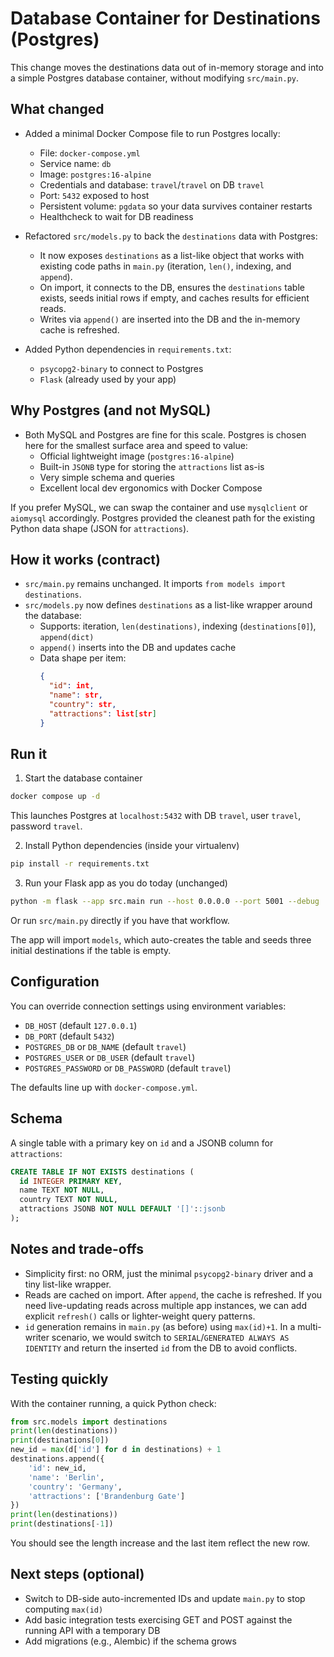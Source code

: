 # Database Container for Destinations (Postgres)

This change moves the destinations data out of in-memory storage and into a simple Postgres database container, without modifying `src/main.py`.

## What changed

- Added a minimal Docker Compose file to run Postgres locally:
  - File: `docker-compose.yml`
  - Service name: `db`
  - Image: `postgres:16-alpine`
  - Credentials and database: `travel`/`travel` on DB `travel`
  - Port: `5432` exposed to host
  - Persistent volume: `pgdata` so your data survives container restarts
  - Healthcheck to wait for DB readiness

- Refactored `src/models.py` to back the `destinations` data with Postgres:
  - It now exposes `destinations` as a list-like object that works with existing code paths in `main.py` (iteration, `len()`, indexing, and `append`).
  - On import, it connects to the DB, ensures the `destinations` table exists, seeds initial rows if empty, and caches results for efficient reads.
  - Writes via `append()` are inserted into the DB and the in-memory cache is refreshed.

- Added Python dependencies in `requirements.txt`:
  - `psycopg2-binary` to connect to Postgres
  - `Flask` (already used by your app)

## Why Postgres (and not MySQL)

- Both MySQL and Postgres are fine for this scale. Postgres is chosen here for the smallest surface area and speed to value:
  - Official lightweight image (`postgres:16-alpine`)
  - Built-in `JSONB` type for storing the `attractions` list as-is
  - Very simple schema and queries
  - Excellent local dev ergonomics with Docker Compose

If you prefer MySQL, we can swap the container and use `mysqlclient` or `aiomysql` accordingly. Postgres provided the cleanest path for the existing Python data shape (JSON for `attractions`).

## How it works (contract)

- `src/main.py` remains unchanged. It imports `from models import destinations`.
- `src/models.py` now defines `destinations` as a list-like wrapper around the database:
  - Supports: iteration, `len(destinations)`, indexing (`destinations[0]`), `append(dict)`
  - `append()` inserts into the DB and updates cache
  - Data shape per item:
    ```json
    {
      "id": int,
      "name": str,
      "country": str,
      "attractions": list[str]
    }
    ```

## Run it

1) Start the database container

```bash
docker compose up -d
```

This launches Postgres at `localhost:5432` with DB `travel`, user `travel`, password `travel`.

2) Install Python dependencies (inside your virtualenv)

```bash
pip install -r requirements.txt
```

3) Run your Flask app as you do today (unchanged)

```bash
python -m flask --app src.main run --host 0.0.0.0 --port 5001 --debug
```

Or run `src/main.py` directly if you have that workflow.

The app will import `models`, which auto-creates the table and seeds three initial destinations if the table is empty.

## Configuration

You can override connection settings using environment variables:

- `DB_HOST` (default `127.0.0.1`)
- `DB_PORT` (default `5432`)
- `POSTGRES_DB` or `DB_NAME` (default `travel`)
- `POSTGRES_USER` or `DB_USER` (default `travel`)
- `POSTGRES_PASSWORD` or `DB_PASSWORD` (default `travel`)

The defaults line up with `docker-compose.yml`.

## Schema

A single table with a primary key on `id` and a JSONB column for `attractions`:

```sql
CREATE TABLE IF NOT EXISTS destinations (
  id INTEGER PRIMARY KEY,
  name TEXT NOT NULL,
  country TEXT NOT NULL,
  attractions JSONB NOT NULL DEFAULT '[]'::jsonb
);
```

## Notes and trade-offs

- Simplicity first: no ORM, just the minimal `psycopg2-binary` driver and a tiny list-like wrapper.
- Reads are cached on import. After `append`, the cache is refreshed. If you need live-updating reads across multiple app instances, we can add explicit `refresh()` calls or lighter-weight query patterns.
- `id` generation remains in `main.py` (as before) using `max(id)+1`. In a multi-writer scenario, we would switch to `SERIAL`/`GENERATED ALWAYS AS IDENTITY` and return the inserted `id` from the DB to avoid conflicts.

## Testing quickly

With the container running, a quick Python check:

```python
from src.models import destinations
print(len(destinations))
print(destinations[0])
new_id = max(d['id'] for d in destinations) + 1
destinations.append({
    'id': new_id,
    'name': 'Berlin',
    'country': 'Germany',
    'attractions': ['Brandenburg Gate']
})
print(len(destinations))
print(destinations[-1])
```

You should see the length increase and the last item reflect the new row.

## Next steps (optional)

- Switch to DB-side auto-incremented IDs and update `main.py` to stop computing `max(id)`
- Add basic integration tests exercising GET and POST against the running API with a temporary DB
- Add migrations (e.g., Alembic) if the schema grows
